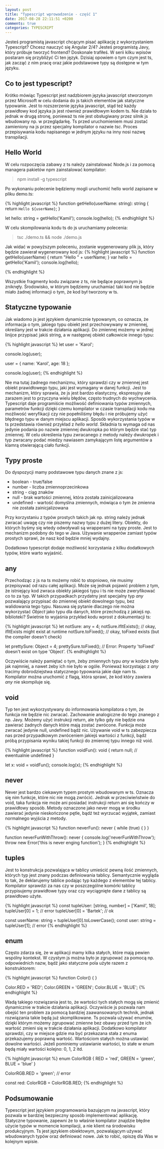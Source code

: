 ```yaml
---
layout: post
title: "Typescript wprowadzenie - część 1"
date: 2017-08-28 22:11:51 +0200
comments: true
categories: TYPESCRIPT
---
```

Jesteś programistą javascript chcącym pisać aplikację z wykorzystaniem Typescript? Chcesz nauczyć się Angular 2/4? Jesteś programistą Javy, który próbuje tworzyć frontend?
Doskonale trafiłeś. W serii kilku wpisów postaram się przybliżyć Ci ten język. Dzisiaj opowiem o tym czym jest ts, jak zacząć z nim pracę oraz jakie podstawowe typy
są dostępne w tym języku.

<!--more-->

## Co to jest typescript?

Krótko mówiąc Typescript jest nadzbiorem języka javascript stworzonym przez Microsoft w celu dodania do js takich elementów jak statyczne typowanie. Jest to rozszerzenie języka
javascript, stąd też każdy prawidłowy kod języka js jest również prawidłowym kodem ts. Nie działa to jednak w drugą stronę, ponieważ ts nie jest obsługiwany przez silnik js wbudowany
np. w przeglądarkę. Ts przed uruchomieniem musi zostać zamieniony na js przez specjalny kompilator o nazwie _tsc_. Proces przepisywania kodu napisanego w jednym języku na inny nosi
nazwę transpilacji.

## Hello World

W celu rozpoczęcia zabawy z ts należy zainstalować Node.js i za pomocą managera pakietów npm zainstalować kompilator:
> npm install -g typescript

Po wykonaniu polecenie będziemy mogli uruchomić hello world zapisane w pliku demo.ts:

{% highlight javascript %}
function getHello(userName: string): string {
    return `Hello ${userName}`;
}

let hello: string = getHello('Kamil');
console.log(hello);
{% endhighlight %}

W celu skompilowania kodu ts do js uruchamiamy polecenia:
> tsc ./demo.ts && node ./demo.js

Jak widać w powyższym poleceniu, zostanie wygenerowany plik js, który będzie zawierał wygenerowany kod js:
{% highlight javascript %}
function getHello(userName) {
    return "Hello " + userName;
}
var hello = getHello('Kamil');
console.log(hello);

{% endhighlight %}

Wszystkie fragmenty kodu związane z ts, nie będące poprawnym js zniknęły. Środowisko, w którym będziemy uruchamiać taki kod nie będzie miało żadnej informacji
o tym, że kod był tworzony w ts.

## Statyczne typowanie

Jak wiadomo js jest językiem dynamicznie typowanym, co oznacza, że informacja o tym, jakiego typu obiekt jest przechowywany w zmiennej, określany jest w trakcie działania
aplikacji. Do zmiennej możemy w jednej linijce przypisać jakiś string, a w następnej obiekt całkowicie innego typu:

{% highlight javascript %}
let user = 'Karol';

console.log(user);

user = {
    name: 'Karol',
    age: 18
};

console.log(user);
{% endhighlight %}

Nie ma tutaj żadnego mechanizmu, który sprawdzi czy w zmiennej jest obiekt prawidłowego typu, jaki jest wymagany w danej funkcji. Jest to mechanizm, który sprawia, że js jest
bardzo elastyczny, ekspresyjny ale zarazem jest to przyczyna wielu błędów, często trudnych do wychwycenia. Typescript daje programiście możliwość definiowania typów zmiennych,
parametrów funkcji
dzięki czemu kompilator w czasie transpilacji kodu ma możliwość weryfikacji czy nie popełniliśmy błędu i nie próbujemy użyć błędnego typu w danym miejscu aplikacji. Sposób wykorzystania
typów
w ts przedstawia również przykład z _hello world_. Składnia ts wymaga od nas jedynie podania po nazwie zmiennej dwukropka
po którym będzie stać typ zmiennej. W celu określenia typu zwracanego z metody należy dwukropek i typ zwracany podać miedzy nawiasem zamykającym listę argumentów a klamrą
otwierającą ciało funkcji.


## Typy proste
Do dyspozycji mamy podstawowe typu danych znane z js:

* boolean - true/false
* number - liczba zmiennoprzecinkowa
* string - ciąg znaków
* null - brak wartości zmiennej, która została zainicjalizowana
* undefined - wartość domyślna zmiennych, mówiąca o tym że zmienna nie została zainicjalizowana

Przy korzystaniu z typów prostych takich jak np. string należy jednak zwracać uwagę czy nie piszemy nazwy typu z dużej litery. Obiekty, do których byśmy się wtedy odwoływali są
wrapperami na typy proste. Jest to mechanizm podobny do tego w Java. Używanie wrapperów zamiast typów prostych sprawi, że nasz kod będzie mniej wydajny.

Dodatkowo typescript dodaje możliwość korzystania z kilku dodatkowych typów, które warto wyjaśnić.

## any
Przechodząc z js na ts możemy robić to stopniowo, nie musimy przepisywać od razu całej aplikacji. Może się jednak pojawić problem z tym, że istniejący kod zwraca obiekty
jakiegoś typu i ts nie może zweryfikować co to za typ. W takich przypadkach przydatny jest specjalny typ _any_ pozwalający przypisać do zmiennej obiekt dowolnego typu, bez walidowania
tego typu.
Nasuwa się pytanie dlaczego nie można wykorzystać _Object_ jako typu dla danych, które przechodzą z jakiejś np. biblioteki? Świetnie to wyjaśnia przykład kodu wprost z dokumentacji ts:

{% highlight javascript %}
let notSure: any = 4;
notSure.ifItExists(); // okay, ifItExists might exist at runtime
notSure.toFixed(); // okay, toFixed exists (but the compiler doesn't check)
 
let prettySure: Object = 4;
prettySure.toFixed(); // Error: Property 'toFixed' doesn't exist on type 'Object'.
{% endhighlight %}

Oczywiście należy pamiętać o tym, żeby zmiennych typu _any_ w kodzie było jak najmniej, a nawet żeby ich nie było w ogóle. Ponieważ korzystając z _any_ tracimy dobrodziejstwa statycznego
typowania jakie daje nam ts. Kompilator można uruchomić z flagą, która sprawi, że kod który zawiera _any_ nie skompiluje się.

## void
Typ ten jest wykorzystywany do informowania kompilatora o tym, że funkcja nie będzie nic zwracać. Zachowanie analogiczne do tego znanego z np. Javy. Możemy użyć instrukcji
return, ale tylko gdy nie będzie ona zawierać żadnych danych które mają zostać zwrócone. Funkcja może zwracać jedynie null, undefined bądź nic. Używanie void w ts zabezpiecza nas przed
przypadkowym zwróceniem jakiejś wartości z funkcji, bądź próbą przypisania wyniku takiej funkcji do zmiennej typu innego niż void.

{% highlight javascript %}
function voidFun(): void {
    return null; // ewentualnie undefined
}

let x: void = voidFun();
console.log(x);
{% endhighlight %}

## never
Never jest bardzo ciekawym typem prostym wbudowanym w ts. Oznacza się nim funkcje, które nic nie mogą zwrócić. Jednak w przeciwieństwie do void, taka funkcja nie może
ani posiadać instrukcji return ani się kończy w prawidłowy sposób. Metody oznaczone jako never mogą w środku zawierać jedynie nieskończone pętle, bądź też wyrzucać wyjątek,
zamiast normalnego wyjścia z metody.

{% highlight javascript %}
function neverFun(): never {
    while (true) {
    }
}

function neverFunWithThrow(): never {
    console.log('neverFunWithThrow');
    throw new Error('this is never enging function');
}
{% endhighlight %}

## tuples
Jest to konstrukcja pozwalająca w tablicy umieścić pewną ilość zmiennych, których typ jest znany podczas definiowania tablicy. Semantycznie wygląda to tak, że deklarujemy
tablice podając typ każdego z elementów tej tablicy. Kompilator sprawdzi za nas czy w poszczególne komórki tablicy przypisujemy prawidłowe typy oraz czy wyciągnięte dane
z tablicy są prawidłowo użyte.

{% highlight javascript %}
const tupleUser: [string, number] = ['Kamil', 18];
tupleUser[0] = 1; // error
tupleUser[0] = 'Bartek'; // ok

const userName: string = tupleUser[0].toLowerCase();
const user: string = tupleUser[1]; // error
{% endhighlight %}

## enum
Często zdarza się, że w aplikacji mamy kilka stałych, które mają pewien wspólny kontekst. W czystym js można było je zgrupować za pomocą np. odpowiednich nazw, bądź
jako statyczne pola użyte razem z konstruktorem:

{% highlight javascript %}
function Color() { }

Color.RED = 'RED';
Color.GREEN = 'GREEN';
Color.BLUE = 'BLUE';
{% endhighlight %}

Wadą takiego rozwiązania jest to, że wartości tych stałych mogą się zmienić dynamicznie w trakcie działania aplikacji. Oczywiście js pozwala nam obejść ten problem za pomocą
bardziej zaawansowanych technik, jednak rozwiązania takie będą już skomplikowane. Ts pozwala używać enumów, dzięki którym możemy zgrupować zmienne bez obawy przed tym że ich wartość
zmieni się w trakcie działania aplikacji. Dodatkowo kompilator sprawdzi, czy w miejsce gdzie ma być przekazana stała z enuma przekazujemy poprawną wartość. Wartościom stałych można
ustawiać dowolne wartości. Jeżeli pominiemy ustawianie wartości, to stałe w enum będą miały wartości kolejno: 0, 1, 2 itd.

{% highlight javascript %}
enum ColorRGB {
    RED =  'red',
    GREEN = 'green',
    BLUE = 'blue'
}

ColorRGB.RED = 'green'; // error

const red: ColorRGB = ColorRGB.RED;
{% endhighlight %}

## Podsumowanie
Typescript jest językiem programowania bazującym na javascript, który pozwala w bardziej bezpieczny sposób implementować aplikację. Statyczne typowanie, zapewni że
to właśnie kompilator znajdzie błędne użycie typów w momencie kompilacji, a nie klient na środowisku produkcyjnym. Ts jest językiem obiektowym, pozwalającym używać wbudowanych
typów oraz definiować nowe. Jak to robić, opiszę dla Was w kolejnym wpisie.